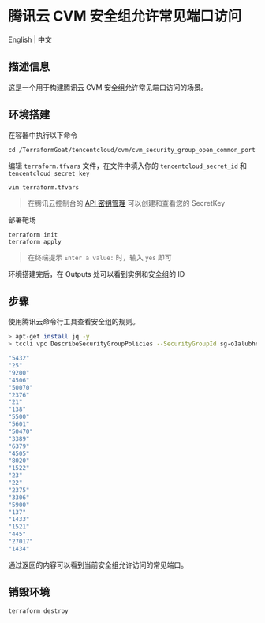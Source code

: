 # 腾讯云 CVM 安全组允许常见端口访问

[English](./README.md) | 中文

## 描述信息

这是一个用于构建腾讯云 CVM 安全组允许常见端口访问的场景。

## 环境搭建

在容器中执行以下命令

```shell
cd /TerraformGoat/tencentcloud/cvm/cvm_security_group_open_common_port
```

编辑 `terraform.tfvars` 文件，在文件中填入你的 `tencentcloud_secret_id` 和 `tencentcloud_secret_key`

```shell
vim terraform.tfvars
```

> 在腾讯云控制台的 [API 密钥管理](https://console.cloud.tencent.com/cam/capi) 可以创建和查看您的 SecretKey

部署靶场

```shell
terraform init
terraform apply
```

> 在终端提示 `Enter a value:` 时，输入 `yes` 即可

环境搭建完后，在 Outputs 处可以看到实例和安全组的 ID

## 步骤

使用腾讯云命令行工具查看安全组的规则。

```bash
> apt-get install jq -y
> tccli vpc DescribeSecurityGroupPolicies --SecurityGroupId sg-o1alubhn | jq '.SecurityGroupPolicySet.Ingress[] | select(.Protocol == "tcp") | select(.CidrBlock == "0.0.0.0/0") | select(.Action == "ACCEPT") | .Port'

"5432"
"25"
"9200"
"4506"
"50070"
"2376"
"21"
"138"
"5500"
"5601"
"50470"
"3389"
"6379"
"4505"
"8020"
"1522"
"23"
"22"
"2375"
"3306"
"5900"
"137"
"1433"
"1521"
"445"
"27017"
"1434"
```

通过返回的内容可以看到当前安全组允许访问的常见端口。

## 销毁环境

```shell
terraform destroy
```
